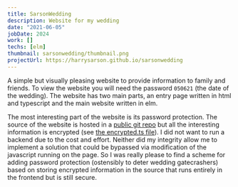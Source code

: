 ```yaml
---
title: SarsonWedding
description: Website for my wedding
date: "2021-06-05"
jobDate: 2024
work: []
techs: [elm]
thumbnail: sarsonwedding/thumbnail.png
projectUrl: https://harrysarson.github.io/sarsonwedding
---
```


A simple but visually pleasing website to provide information to family and friends.
To view the website you will need the password `050621` (the date of the wedding).
The website has two main parts, an entry page written in html and typescript and the main website written in elm.

The most interesting part of the website is its password protection.
The source of the website is hosted in a [public git repo](https://github.com/harrysarson/sarsonwedding) but all the interesting information is encrypted (see [the encrypted.ts file](https://github.com/harrysarson/sarsonwedding/blob/main/ts/encrypted.ts)).
I did not want to run a backend due to the cost and effort.
Neither did my integrity allow me to implement a solution that could be bypassed via modification of the javascript running on the page.
So I was really please to find a scheme for adding password protection (ostensibly to deter wedding gatecrashers) based on storing encrypted information in the source that runs entirely in the frontend but is still secure.
